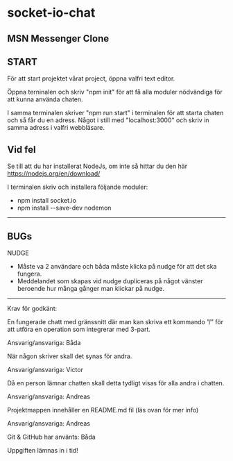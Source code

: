 # socket-io-chat

MSN Messenger Clone
--------------------

START
--------------------
För att start projektet vårat project, öppna valfri text editor.

Öppna terninalen och skriv "npm init" för att få alla moduler nödvändiga för att kunna använda chaten.

I samma terminalen skriver "npm run start" i terminalen för att starta chaten och så får du en adress.
Något i still med "localhost:3000" och skriv in samma adress i valfri webbläsare.

Vid fel
---------------------
Se till att du har installerat NodeJs, om inte så hittar du den här https://nodejs.org/en/download/

I terminalen skriv och installera följande moduler:
* npm install socket.io
* npm install --save-dev nodemon
--------------------
BUGs
--------------------
NUDGE 
* Måste va 2 användare och båda måste klicka på nudge för att det ska fungera.
* Meddelandet som skapas vid nudge dupliceras på något vänster beroende hur många gånger man klickar på nudge.
--------------------

Krav för godkänt: 

En fungerade chatt med gränssnitt där man kan skriva ett kommando ”/” för att utföra en operation som integrerar med 3-part. 

Ansvarig/ansvariga: Båda 

När någon skriver skall det synas för andra. 

Ansvarig/ansvariga: Victor 

Då en person lämnar chatten skall detta tydligt visas för alla andra i chatten. 

Ansvarig/ansvariga: Andreas 

Projektmappen innehåller en README.md fil (läs ovan för mer info) 

Ansvarig/ansvariga: Andreas 

Git & GitHub har använts: Båda

Uppgiften lämnas in i tid! 
